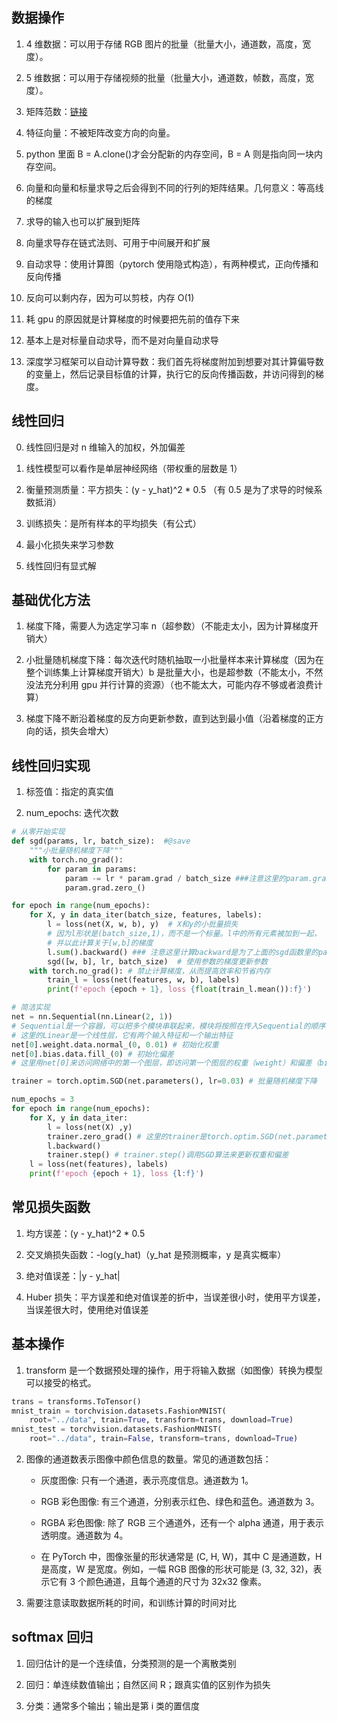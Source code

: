 ## 数据操作

1. 4 维数据：可以用于存储 RGB 图片的批量（批量大小，通道数，高度，宽度）。

2. 5 维数据：可以用于存储视频的批量（批量大小，通道数，帧数，高度，宽度）。

3. 矩阵范数：[链接](https://blog.csdn.net/weixin_43660703/article/details/108422077)

4. 特征向量：不被矩阵改变方向的向量。

5. python 里面 B = A.clone()才会分配新的内存空间，B = A 则是指向同一块内存空间。

6. 向量和向量和标量求导之后会得到不同的行列的矩阵结果。几何意义：等高线的梯度

7. 求导的输入也可以扩展到矩阵

8. 向量求导存在链式法则、可用于中间展开和扩展

9. 自动求导：使用计算图（pytorch 使用隐式构造），有两种模式，正向传播和反向传播

10. 反向可以剩内存，因为可以剪枝，内存 O(1)

11. 耗 gpu 的原因就是计算梯度的时候要把先前的值存下来

12. 基本上是对标量自动求导，而不是对向量自动求导

13. 深度学习框架可以自动计算导数：我们首先将梯度附加到想要对其计算偏导数的变量上，然后记录目标值的计算，执行它的反向传播函数，并访问得到的梯度。

## 线性回归

0. 线性回归是对 n 维输入的加权，外加偏差

1. 线性模型可以看作是单层神经网络（带权重的层数是 1）

2. 衡量预测质量：平方损失：(y - y_hat)^2 \* 0.5 （有 0.5 是为了求导的时候系数抵消）

3. 训练损失：是所有样本的平均损失（有公式）

4. 最小化损失来学习参数

5. 线性回归有显式解

## 基础优化方法

1. 梯度下降，需要人为选定学习率 n（超参数）（不能走太小，因为计算梯度开销大）

2. 小批量随机梯度下降：每次迭代时随机抽取一小批量样本来计算梯度（因为在整个训练集上计算梯度开销大）b 是批量大小，也是超参数（不能太小，不然没法充分利用 gpu 并行计算的资源）（也不能太大，可能内存不够或者浪费计算）

3. 梯度下降不断沿着梯度的反方向更新参数，直到达到最小值（沿着梯度的正方向的话，损失会增大）

## 线性回归实现

1. 标签值：指定的真实值

2. num_epochs: 迭代次数

```python
# 从零开始实现
def sgd(params, lr, batch_size):  #@save
    """小批量随机梯度下降"""
    with torch.no_grad():
        for param in params:
            param -= lr * param.grad / batch_size ###注意这里的param.grad是因为在下面的l.sum().backward()计算了梯度，除以batch_size是因为l.sum()得到的是一个batch_size大小的和，要平均一下
            param.grad.zero_()

for epoch in range(num_epochs):
    for X, y in data_iter(batch_size, features, labels):
        l = loss(net(X, w, b), y)  # X和y的小批量损失
        # 因为l形状是(batch_size,1)，而不是一个标量。l中的所有元素被加到一起，
        # 并以此计算关于[w,b]的梯度
        l.sum().backward() ### 注意这里计算backward是为了上面的sgd函数里的param.grad能够有值
        sgd([w, b], lr, batch_size)  # 使用参数的梯度更新参数
    with torch.no_grad(): # 禁止计算梯度，从而提高效率和节省内存
        train_l = loss(net(features, w, b), labels)
        print(f'epoch {epoch + 1}, loss {float(train_l.mean()):f}')
```

```python
# 简洁实现
net = nn.Sequential(nn.Linear(2, 1))
# Sequential是一个容器，可以把多个模块串联起来，模块将按照在传入Sequential的顺序依次被添加到计算图中执行
# 这里的Linear是一个线性层，它有两个输入特征和一个输出特征
net[0].weight.data.normal_(0, 0.01) # 初始化权重
net[0].bias.data.fill_(0) # 初始化偏差
# 这里用net[0]来访问网络中的第一个图层，即访问第一个图层的权重（weight）和偏差（bias）

trainer = torch.optim.SGD(net.parameters(), lr=0.03) # 批量随机梯度下降

num_epochs = 3
for epoch in range(num_epochs):
    for X, y in data_iter:
        l = loss(net(X) ,y)
        trainer.zero_grad() # 这里的trainer是torch.optim.SGD(net.parameters(), lr=0.03)的实例，zero_grad()函数可以将梯度清零
        l.backward()
        trainer.step() # trainer.step()调用SGD算法来更新权重和偏差
    l = loss(net(features), labels)
    print(f'epoch {epoch + 1}, loss {l:f}')
```

## 常见损失函数

1. 均方误差：(y - y_hat)^2 \* 0.5

2. 交叉熵损失函数：-log(y_hat)（y_hat 是预测概率，y 是真实概率）

3. 绝对值误差：|y - y_hat|

4. Huber 损失：平方误差和绝对值误差的折中，当误差很小时，使用平方误差，当误差很大时，使用绝对值误差

## 基本操作

1. transform 是一个数据预处理的操作，用于将输入数据（如图像）转换为模型可以接受的格式。

```python
trans = transforms.ToTensor()
mnist_train = torchvision.datasets.FashionMNIST(
    root="../data", train=True, transform=trans, download=True)
mnist_test = torchvision.datasets.FashionMNIST(
    root="../data", train=False, transform=trans, download=True)
```

2. 图像的通道数表示图像中颜色信息的数量。常见的通道数包括：

   - 灰度图像: 只有一个通道，表示亮度信息。通道数为 1。

   - RGB 彩色图像: 有三个通道，分别表示红色、绿色和蓝色。通道数为 3。

   - RGBA 彩色图像: 除了 RGB 三个通道外，还有一个 alpha 通道，用于表示透明度。通道数为 4。

   - 在 PyTorch 中，图像张量的形状通常是 (C, H, W)，其中 C 是通道数，H 是高度，W 是宽度。例如，一幅 RGB 图像的形状可能是 (3, 32, 32)，表示它有 3 个颜色通道，且每个通道的尺寸为 32x32 像素。

3. 需要注意读取数据所耗的时间，和训练计算的时间对比

## softmax 回归

1. 回归估计的是一个连续值，分类预测的是一个离散类别

2. 回归：单连续数值输出；自然区间 R；跟真实值的区别作为损失

3. 分类：通常多个输出；输出是第 i 类的置信度
